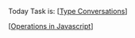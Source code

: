 Today Task is:
 [[Type Conversations](https://javascript.info/type-conversions)]

 [[Operations in Javascript](https://javascript.info/operators)]